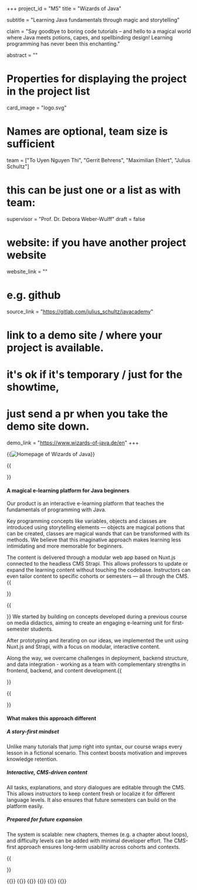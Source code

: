 +++
project_id = "M5"
title = "Wizards of Java"

subtitle = "Learning Java fundamentals through magic and storytelling"

claim = "Say goodbye to boring code tutorials – and hello to a magical world where Java meets potions, capes, and spellbinding design! Learning programming has never been this enchanting."

abstract = ""

# Properties for displaying the project in the project list
card_image = "logo.svg"

# Names are optional, team size is sufficient
team = ["To Uyen Nguyen Thi", "Gerrit Behrens", "Maximilian Ehlert", "Julius Schultz"]
# this can be just one or a list as with team:
supervisor = "Prof. Dr. Debora Weber-Wulff"
draft = false

# website: if you have another project website
website_link = ""
# e.g. github
source_link = "https://gitlab.com/julius_schultz/javacademy"
# link to a demo site / where your project is available.
# it's ok if it's temporary / just for the showtime, 
# just send a pr when you take the demo site down.
demo_link = "https://www.wizards-of-java.de/en"
+++

{{<image src="screenshots/homepage-screenshot.png" alt="Homepage of Wizards of Java">}}

{{<section title="Product">}}
#### A magical e-learning platform for Java beginners

Our product is an interactive e-learning platform that teaches the fundamentals of programming with Java.

Key programming concepts like variables, objects and classes are introduced using storytelling elements — objects are magical potions that can be created, classes are magical wands that can be transformed with its methods. We believe that this imaginative approach makes learning less intimidating and more memorable for beginners.

The content is delivered through a modular web app based on Nuxt.js connected to the headless CMS Strapi. This allows professors to update or expand the learning content without touching the codebase. Instructors can even tailor content to specific cohorts or semesters — all through the CMS.
{{</section>}}

{{<section title="Process">}}
We started by building on concepts developed during a previous course on media didactics, aiming to create an engaging e-learning unit for first-semester students.

After prototyping and iterating on our ideas, we implemented the unit using Nuxt.js and Strapi, with a focus on modular, interactive content.

Along the way, we overcame challenges in deployment, backend structure, and data integration - working as a team with complementary strengths in frontend, backend, and content development.{{</section>}}

{{<section title="Learning Experience">}}
#### What makes this approach different

##### A story-first mindset
  Unlike many tutorials that jump right into syntax, our course wraps every lesson in a fictional scenario. This context boosts motivation and improves knowledge retention.

##### Interactive, CMS-driven content
  All tasks, explanations, and story dialogues are editable through the CMS. This allows instructors to keep content fresh or localize it for different language levels. It also ensures that future semesters can build on the platform easily.

##### Prepared for future expansion
  The system is scalable: new chapters, themes (e.g. a chapter about loops), and difficulty levels can be added with minimal developer effort. The CMS-first approach ensures long-term usability across cohorts and contexts.

{{</section>}}

{{<gallery>}}
{{<team-member image="team/uyen.png" name="To Uyen Nguyen Thi">}}
{{<team-member image="team/gerrit.png" name="Gerrit Behrens">}}
{{<team-member image="team/max.png" name="Maximilian Ehlert">}}
{{<team-member image="team/julius.png" name="Julius Schultz">}}
{{</gallery>}}

